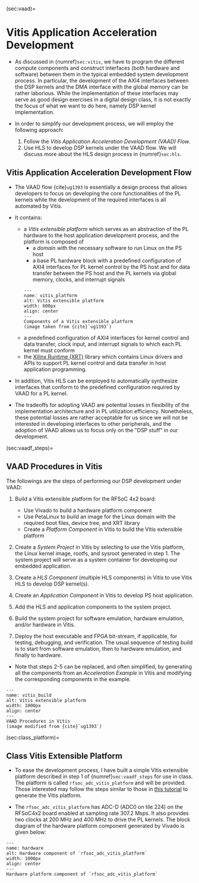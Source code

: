 (sec:vaad)=
# Vitis Application Acceleration Development

* As discussed in {numref}`sec:vitis`, we have to program the
  different compute components and construct interfaces (both hardware
  and software) between them in the typical embedded system
  development process. In particular, the development of the AXI4
  interfaces between the DSP kernels and the DMA interface with the
  global memory can be rather laborious. While the implementation of
  these interfaces may serve as good design exercises in a digital
  design class, it is not exactly the focus of what we want to do
  here, namely DSP kernel implementation.

* In order to simplify our development process, we will employ the
  following approach:
  1. Follow the *Vitis Application Acceleration Development (VAAD) Flow*. 
  2. Use HLS to develop DSP kernels under the VAAD flow.  We will
     discuss more about the HLS design process in {numref}`sec:hls`.

## Vitis Application Acceleration Development Flow
* The VAAD flow {cite}`ug1393` is essentially a design process that
  allows developers to focus on developing the core functionalities of
  the PL kernels while the development of the required interfaces is
  all automated by Vitis.

* It contains:
  - a *Vitis extensible platform* which serves as an abstraction of
    the PL hardware to the host application development process, and
    the platform is composed of
    - a *domain* with the necessary software to run Linux on the PS host
    - a base PL hardware block with a predefined configuration of AXI4
      interfaces for PL kernel control by the PS host and for data
      transfer between the PS host and the PL kernels via global
      memory, clocks, and interrupt signals
    ```{figure} ../figs/vitis_platform.png
    ---
    name: vitis_platform
    alt: Vitis extensible platform
    width: 600px
    align: center
    ---
    Components of a Vitis extensible platform
    (image taken from {cite}`ug1393`)
    ```
  - a predefined configuration of AXI4 interfaces for kernel control
      and data transfer, clock input, and interrupt signals to which
      each PL kernel must conform
  - the [Xilinx Runtime
    (XRT)](https://xilinx.github.io/XRT/2023.2/html/index.html)
    library which contains Linux drivers and APIs to support PL kernel
    control and data transfer in host application programming.

* In addition, Vitis HLS can be employed to automatically synthesize
  interfaces that conform to the predefined configuration required by
  VAAD for a PL kernel. 

* The tradeoffs for adopting VAAD are potential losses in flexibility
  of the implementation architecture and in PL utilization
  efficiency. Nonetheless, these potential losses are rather
  acceptable for us since we will not be interested in developing
  interfaces to other peripherals, and the adoption of VAAD allows us
  to focus only on the "DSP stuff" in our development.

(sec:vaadf_steps)=
## VAAD Procedures in Vitis
The followings are the steps of performing our DSP development under
VAAD:
1. Build a Vitis extensible platform for the RFSoC 4x2 board:
   - Use Vivado to build a hardware platform component
   - Use PetaLinux to build an image for the Linux domain with the
     required boot files, device tree, and XRT library
   - Create a *Platform Component* in Vitis to build the Vitis
     extensible platform

2. Create a *System Project* in Vitis by selecting to use the Vitis
   platform, the Linux kernel image, rootfs, and sysroot generated in
   step 1. The system project will serve as a system container for
   developing our embedded application.

3. Create a *HLS Component* (multiple HLS components) in Vitis to use
   Vitis HLS to develop DSP kernel(s).

4. Create an *Application Component* in Vitis to develop PS host application.

5. Add the HLS and application components to the system project.

6. Build the system project for software emulation, hardware
   emulation, and/or hardware in Vitis. 

7. Deploy the host executable and FPGA bit-stream, if applicable, for
   testing, debugging, and verification. The usual sequence of testing
   build is to start from software emulation, then to hardware
   emulation, and finally to hardware.

* Note that steps 2-5 can be replaced, and often simplified, by
  generating all the components from an *Acceleration Example* in
  Vitis and modifying the corresponding components in the example.

```{figure} ../figs/vitis_build.png
---
name: vitis_build
alt: Vitis extensible platform
width: 1000px
align: center
---
VAAD Procedures in Vitis
(image modified from {cite}`ug1393`)
```
(sec:class_platform)=
## Class Vitis Extensible Platform
* To ease the development process, I have built a simple Vitis
  extensible platform described in step 1 of {numref}`sec:vaadf_steps`
  for use in class. The platform is called `rfsoc_adc_vitis_platform`
  and will be provided. Those interested may follow the steps similar
  to those in [this
  tutorial](https://github.com/tanfwong/rfsoc4x2/blob/main/vitis_adc_platform.md)
  to generate the Vitis platform.

* The `rfsoc_adc_vitis_platform` has ADC-D (ADC0 on tile 224) on the
  RFSoC4x2 board enabled at sampling rate $307.2$ Msps. It also
  provides two clocks at $200$ MHz and $400$ MHz to drive the PL
  kernels. The block diagram of the hardware platform component
  generated by Vivado is given below:
  
```{figure} ../figs/rfsoc_adc_block_design.png
---
name: hardware
alt: Hardware component of `rfsoc_adc_vitis_platform`
width: 1000px
align: center
---
Hardware platform component of `rfsoc_adc_vitis_platform`
```

